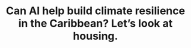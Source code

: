 ---
layout: page
title: Can AI help build climate resilience in the Caribbean? Let’s look at housing.
description: Capture housing data with AI and Earth Observation for disaster risk reduction and recovery.
img: assets/img/project_preview/project-07.jpg
redirect: https://blogs.worldbank.org/sustainablecities/can-ai-help-build-climate-resilience-caribbean-lets-look-housing
importance: 1
category: machine-learning
github: https://github.com/GFDRR/caribbean-rooftop-classification
---